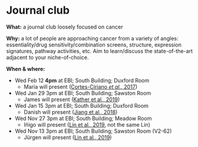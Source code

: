# Journal club

**What:** a journal club loosely focused on cancer

**Why:** a lot of people are approaching cancer from a variety of angles: essentiality/drug sensitivity/combination screens, structure, expression signatures, pathway activities, etc. Aim to learn/discuss the state-of-the-art adjacent to your niche-of-choice.

**When & where:**

- Wed Feb 12 **4pm** at EBI; South Building; Duxford Room
  - Maria will present ([Cortes-Ciriano _et al._, 2017](https://doi.org/10.1038/ncomms15180))
- Wed Jan 29 3pm at EBI; South Building; Sawston Room
  - James will present ([Kather et al., 2019](https://doi.org/10.1038/s41591-019-0462-y))
- Wed Jan 15 3pm at EBI; South Building; Duxford Room
  - Danish will present ([Jiang et al., 2018](https://doi.org/10.1038/s41591-018-0136-1))
- Wed Nov 27 3pm at EBI; South Building; Meadow Room
  - Iñigo will present ([Lin et al., 2019](https://www.ncbi.nlm.nih.gov/pmc/articles/PMC6629722), not the same Lin)
- Wed Nov 13 3pm at EBI; South Building; Sawston Room (V2-62)
  - Jürgen will present ([Lin et al., 2019](http://doi.org/10.1126/scitranslmed.aaw8412))
